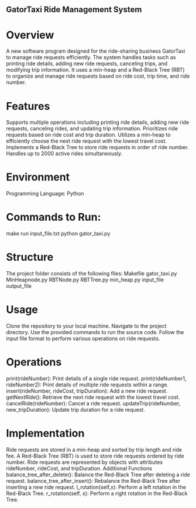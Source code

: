 
## GatorTaxi Ride Management System

# Overview
A new software program designed for the ride-sharing business GatorTaxi to manage ride requests efficiently. The system handles tasks such as printing ride details, adding new ride requests, canceling trips, and modifying trip information. It uses a min-heap and a Red-Black Tree (RBT) to organize and manage ride requests based on ride cost, trip time, and ride number.

# Features
Supports multiple operations including printing ride details, adding new ride requests, canceling rides, and updating trip information.
Prioritizes ride requests based on ride cost and trip duration.
Utilizes a min-heap to efficiently choose the next ride request with the lowest travel cost.
Implements a Red-Black Tree to store ride requests in order of ride number.
Handles up to 2000 active rides simultaneously.

# Environment
Programming Language: Python

# Commands to Run:
make run input_file.txt
python gator_taxi.py

# Structure
The project folder consists of the following files:
Makefile
gator_taxi.py
MinHeapnode.py
RBTNode.py
RBTTree.py
min_heap.py
input_file
output_file

# Usage
Clone the repository to your local machine.
Navigate to the project directory.
Use the provided commands to run the source code.
Follow the input file format to perform various operations on ride requests.

# Operations
print(rideNumber): Print details of a single ride request.
print(rideNumber1, rideNumber2): Print details of multiple ride requests within a range.
insert(rideNumber, rideCost, tripDuration): Add a new ride request.
getNextRide(): Retrieve the next ride request with the lowest travel cost.
cancelRide(rideNumber): Cancel a ride request.
updateTrip(rideNumber, new_tripDuration): Update trip duration for a ride request.

# Implementation
Ride requests are stored in a min-heap and sorted by trip length and ride fee.
A Red-Black Tree (RBT) is used to store ride requests ordered by ride number.
Ride requests are represented by objects with attributes rideNumber, rideCost, and tripDuration.
Additional Functions
balance_tree_after_delete(): Balance the Red-Black Tree after deleting a ride request.
balance_tree_after_insert(): Rebalance the Red-Black Tree after inserting a new ride request.
l_rotation(self,x): Perform a left rotation in the Red-Black Tree.
r_rotation(self, x): Perform a right rotation in the Red-Black Tree.

